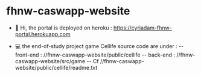 # fhnw-caswapp-website

- 👋 Hi, the portal is deployed on heroku : https://cyriadam-fhnw-portal.herokuapp.com

-  💻 the end-of-study project game Cellife source code are under :
-- front-end : //fhnw-caswapp-website/public/cellife 
-- back-end :  //fhnw-caswapp-website/src/game
-- Cf //fhnw-caswapp-website/public/cellife/readme.txt
